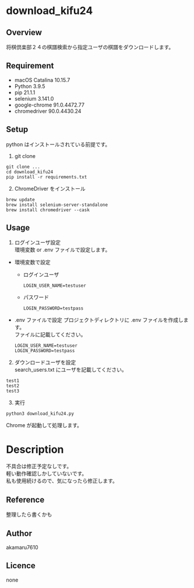 # download_kifu24

## Overview
将棋倶楽部２４の棋譜検索から指定ユーザの棋譜をダウンロードします。

## Requirement
- macOS Catalina 10.15.7
- Python 3.9.5
- pip 21.1.1
- selenium 3.141.0
- google-chrome 91.0.4472.77
- chromedriver 90.0.4430.24

## Setup
python はインストールされている前提です。

1. git clone
```
git clone ...
cd download_kifu24
pip install -r requirements.txt
```

2. ChromeDriver をインストール
```
brew update
brew install selenium-server-standalone
brew install chromedriver --cask
```

## Usage
1. ログインユーザ設定<br>
環境変数 or .env ファイルで設定します。
- 環境変数で設定
  - ログインユーザ
    ```
    LOGIN_USER_NAME=testuser
    ```
  - パスワード
    ```
    LOGIN_PASSWORD=testpass
    ```

- .env ファイルで設定
  プロジェクトディレクトリに .env ファイルを作成します。<br>
  ファイルに記載してください。
    ```
    LOGIN_USER_NAME=testuser
    LOGIN_PASSWORD=testpass
    ```

2. ダウンロードユーザを設定<br>
search_users.txt にユーザを記載してください。
```
test1
test2
test3
```

3. 実行
```
python3 download_kifu24.py
```
Chrome が起動して処理します。  

# Description
不具合は修正予定なしです。<br>
軽い動作確認しかしていないです。<br>
私も使用続けるので、気になったら修正します。<br>

## Reference
整理したら書くかも

## Author
akamaru7610

## Licence
none

